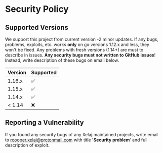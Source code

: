 # Security Policy

## Supported Versions

We support this project from current version -2 minor updates. If any bugs, problems, exploits, etc. works **only** on go versions 1.12.x and less, they won't be fixed. Any problems with fresh versions (1.14+) are must to describe in issues. **Any security bugs must not written to GitHub issues!** Instead, write description of these bugs on email below.

| Version | Supported |
| ------- | --------- |
| 1.16.x  | ✅        |
| 1.15.x  | ✅        |
| 1.14.x  | ✅        |
| < 1.14  | ❌        |

## Reporting a Vulnerability

If you found any security bugs of any Xelaj maintained projects, write email to [rcooper.xelaj@protonmail.com](mailto:rcooper.xelaj@protonmail.com) with title '**Security problem**' and full description of exploit.

